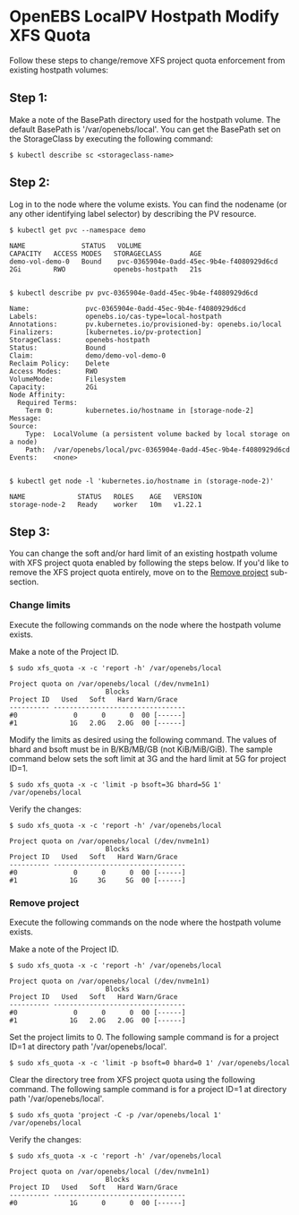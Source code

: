 # OpenEBS LocalPV Hostpath Modify XFS Quota

Follow these steps to change/remove XFS project quota enforcement from existing hostpath volumes:

## Step 1:

Make a note of the BasePath directory used for the hostpath volume. The default BasePath is '/var/openebs/local'. You can get the BasePath set on the StorageClass by executing the following command:
```console
$ kubectl describe sc <storageclass-name>
```

## Step 2:

Log in to the node where the volume exists. You can find the nodename (or any other identifying label selector) by describing the PV resource.
```console
$ kubectl get pvc --namespace demo

NAME              STATUS   VOLUME                                     CAPACITY   ACCESS MODES   STORAGECLASS       AGE
demo-vol-demo-0   Bound    pvc-0365904e-0add-45ec-9b4e-f4080929d6cd   2Gi        RWO            openebs-hostpath   21s


$ kubectl describe pv pvc-0365904e-0add-45ec-9b4e-f4080929d6cd

Name:              pvc-0365904e-0add-45ec-9b4e-f4080929d6cd
Labels:            openebs.io/cas-type=local-hostpath
Annotations:       pv.kubernetes.io/provisioned-by: openebs.io/local
Finalizers:        [kubernetes.io/pv-protection]
StorageClass:      openebs-hostpath
Status:            Bound
Claim:             demo/demo-vol-demo-0
Reclaim Policy:    Delete
Access Modes:      RWO
VolumeMode:        Filesystem
Capacity:          2Gi
Node Affinity:     
  Required Terms:  
    Term 0:        kubernetes.io/hostname in [storage-node-2]
Message:           
Source:
    Type:  LocalVolume (a persistent volume backed by local storage on a node)
    Path:  /var/openebs/local/pvc-0365904e-0add-45ec-9b4e-f4080929d6cd
Events:    <none>


$ kubectl get node -l 'kubernetes.io/hostname in (storage-node-2)'

NAME             STATUS   ROLES    AGE   VERSION
storage-node-2   Ready    worker   10m   v1.22.1
```

## Step 3:

You can change the soft and/or hard limit of an existing hostpath volume with XFS project quota enabled by following the steps below. If you'd like to remove the XFS project quota entirely, move on to the [Remove project](#remove-project) sub-section.

### Change limits

Execute the following commands on the node where the hostpath volume exists.

Make a note of the Project ID.
```console
$ sudo xfs_quota -x -c 'report -h' /var/openebs/local

Project quota on /var/openebs/local (/dev/nvme1n1)
                        Blocks              
Project ID   Used   Soft   Hard Warn/Grace   
---------- --------------------------------- 
#0              0      0      0  00 [------]
#1             1G   2.0G   2.0G  00 [------]
```

Modify the limits as desired using the following command. The values of bhard and bsoft must be in B/KB/MB/GB (not KiB/MiB/GiB). The sample command below sets the soft limit at 3G and the hard limit at 5G for project ID=1.
```console
$ sudo xfs_quota -x -c 'limit -p bsoft=3G bhard=5G 1' /var/openebs/local
```

Verify the changes:
```console
$ sudo xfs_quota -x -c 'report -h' /var/openebs/local

Project quota on /var/openebs/local (/dev/nvme1n1)
                        Blocks              
Project ID   Used   Soft   Hard Warn/Grace   
---------- --------------------------------- 
#0              0      0      0  00 [------]
#1             1G     3G     5G  00 [------]
```

### Remove project

Execute the following commands on the node where the hostpath volume exists.

Make a note of the Project ID.
```console
$ sudo xfs_quota -x -c 'report -h' /var/openebs/local

Project quota on /var/openebs/local (/dev/nvme1n1)
                        Blocks              
Project ID   Used   Soft   Hard Warn/Grace   
---------- --------------------------------- 
#0              0      0      0  00 [------]
#1             1G   2.0G   2.0G  00 [------]
```

Set the project limits to 0. The following sample command is for a project ID=1 at directory path '/var/openebs/local'.
```console
$ sudo xfs_quota -x -c 'limit -p bsoft=0 bhard=0 1' /var/openebs/local
```

Clear the directory tree from XFS project quota using the following command. The following sample command is for a project ID=1 at directory path '/var/openebs/local'.

```console
$ sudo xfs_quota 'project -C -p /var/openebs/local 1' /var/openebs/local
```

Verify the changes:
```console
$ sudo xfs_quota -x -c 'report -h' /var/openebs/local

Project quota on /var/openebs/local (/dev/nvme1n1)
                        Blocks              
Project ID   Used   Soft   Hard Warn/Grace   
---------- --------------------------------- 
#0             1G      0      0  00 [------]
```
